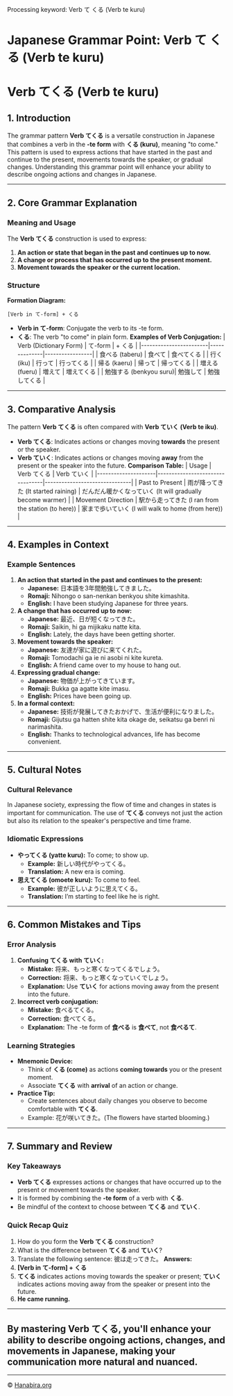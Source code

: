 Processing keyword: Verb て くる (Verb te kuru)
# Japanese Grammar Point: Verb て くる (Verb te kuru)
# Verb てくる (Verb te kuru)
## 1. Introduction
The grammar pattern **Verb てくる** is a versatile construction in Japanese that combines a verb in the **-te form** with **くる (kuru)**, meaning "to come." This pattern is used to express actions that have started in the past and continue to the present, movements towards the speaker, or gradual changes. Understanding this grammar point will enhance your ability to describe ongoing actions and changes in Japanese.

---
## 2. Core Grammar Explanation
### Meaning and Usage
The **Verb てくる** construction is used to express:
1. **An action or state that began in the past and continues up to now.**
2. **A change or process that has occurred up to the present moment.**
3. **Movement towards the speaker or the current location.**
### Structure
**Formation Diagram:**
```
[Verb in て-form] + くる
```
- **Verb in て-form**: Conjugate the verb to its -te form.
- **くる**: The verb "to come" in plain form.
**Examples of Verb Conjugation:**
| Verb (Dictionary Form) | て-form      | + くる          |
|------------------------|--------------|-----------------|
| 食べる (taberu)         | 食べて       | 食べてくる      |
| 行く (iku)             | 行って       | 行ってくる      |
| 帰る (kaeru)           | 帰って       | 帰ってくる      |
| 増える (fueru)         | 増えて       | 増えてくる      |
| 勉強する (benkyou suru)| 勉強して     | 勉強してくる    |
---
## 3. Comparative Analysis
The pattern **Verb てくる** is often compared with **Verb ていく (Verb te iku)**.
- **Verb てくる**: Indicates actions or changes moving **towards** the present or the speaker.
- **Verb ていく**: Indicates actions or changes moving **away** from the present or the speaker into the future.
**Comparison Table:**
| Usage               | Verb てくる                     | Verb ていく                   |
|---------------------|---------------------------------|-------------------------------|
| Past to Present     | 雨が降ってきた \(It started raining\) | だんだん暖かくなっていく \(It will gradually become warmer\) |
| Movement Direction  | 駅から走ってきた \(I ran from the station (to here)\) | 家まで歩いていく \(I will walk to home (from here)\) |
---
## 4. Examples in Context
### Example Sentences
1. **An action that started in the past and continues to the present:**
   - **Japanese:** 日本語を3年間勉強してきました。
   - **Romaji:** Nihongo o san-nenkan benkyou shite kimashita.
   - **English:** I have been studying Japanese for three years.
2. **A change that has occurred up to now:**
   - **Japanese:** 最近、日が短くなってきた。
   - **Romaji:** Saikin, hi ga mijikaku natte kita.
   - **English:** Lately, the days have been getting shorter.
3. **Movement towards the speaker:**
   - **Japanese:** 友達が家に遊びに来てくれた。
   - **Romaji:** Tomodachi ga ie ni asobi ni kite kureta.
   - **English:** A friend came over to my house to hang out.
4. **Expressing gradual change:**
   - **Japanese:** 物価が上がってきています。
   - **Romaji:** Bukka ga agatte kite imasu.
   - **English:** Prices have been going up.
5. **In a formal context:**
   - **Japanese:** 技術が発展してきたおかげで、生活が便利になりました。
   - **Romaji:** Gijutsu ga hatten shite kita okage de, seikatsu ga benri ni narimashita.
   - **English:** Thanks to technological advances, life has become convenient.
---
## 5. Cultural Notes
### Cultural Relevance
In Japanese society, expressing the flow of time and changes in states is important for communication. The use of **てくる** conveys not just the action but also its relation to the speaker's perspective and time frame.
### Idiomatic Expressions
- **やってくる (yatte kuru):** To come; to show up.
  - **Example:** 新しい時代がやってくる。
  - **Translation:** A new era is coming.
- **思えてくる (omoete kuru):** To come to feel.
  - **Example:** 彼が正しいように思えてくる。
  - **Translation:** I’m starting to feel like he is right.
---
## 6. Common Mistakes and Tips
### Error Analysis
1. **Confusing てくる with ていく:**
   - **Mistake:** 将来、もっと寒くなってくるでしょう。
   - **Correction:** 将来、もっと寒くなっていくでしょう。
   - **Explanation:** Use **ていく** for actions moving away from the present into the future.
2. **Incorrect verb conjugation:**
   - **Mistake:** 食べるてくる。
   - **Correction:** 食べてくる。
   - **Explanation:** The -te form of **食べる** is **食べて**, not **食べるて**.
### Learning Strategies
- **Mnemonic Device:**
  - Think of **くる (come)** as actions **coming towards** you or the present moment.
  - Associate **てくる** with **arrival** of an action or change.
- **Practice Tip:**
  - Create sentences about daily changes you observe to become comfortable with **てくる**.
  - Example: 花が咲いてきた。(The flowers have started blooming.)
---
## 7. Summary and Review
### Key Takeaways
- **Verb てくる** expresses actions or changes that have occurred up to the present or movement towards the speaker.
- It is formed by combining the **-te form** of a verb with **くる**.
- Be mindful of the context to choose between **てくる** and **ていく**.
### Quick Recap Quiz
1. How do you form the **Verb てくる** construction?
2. What is the difference between **てくる** and **ていく**?
3. Translate the following sentence: 彼は走ってきた。
**Answers:**
1. **[Verb in て-form] + くる**
2. **てくる** indicates actions moving towards the speaker or present; **ていく** indicates actions moving away from the speaker or present into the future.
3. **He came running.**
---
By mastering **Verb てくる**, you'll enhance your ability to describe ongoing actions, changes, and movements in Japanese, making your communication more natural and nuanced.
---


---

© [Hanabira.org](https://hanabira.org)
